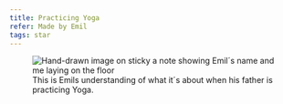 ```yaml
---
title: Practicing Yoga
refer: Made by Emil
tags: star
---
```

<figure>
<img alt="Hand-drawn image on sticky a note showing Emil´s name and me laying on the floor" src="/img/emil-drawing/IMG_0691.jpg">
<figcaption>This is Emils understanding of what it´s about when his father is practicing Yoga.</figcaption>
</figure>
